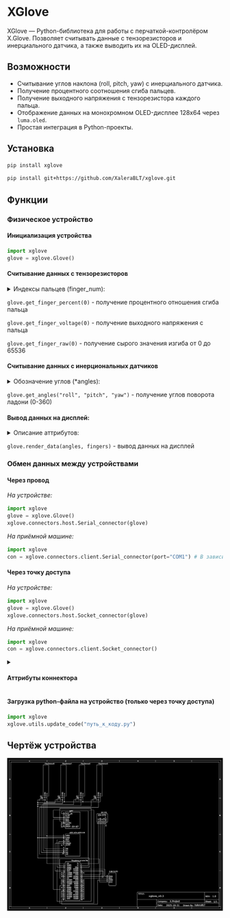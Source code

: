 # XGlove

XGlove — Python-библиотека для работы с перчаткой-контролёром X.Glove. 
Позволяет считывать данные с тензорезисторов и инерциального датчика, а также выводить их на OLED-дисплей.

## Возможности

- Считывание углов наклона (roll, pitch, yaw) с инерциального датчика.
- Получение процентного соотношения сгиба пальцев.
- Получение выходного напряжения с тензорезистора каждого пальца.
- Отображение данных на монохромном OLED-дисплее 128x64 через `luma.oled`. 
- Простая интеграция в Python-проекты.

## Установка
```bash
pip install xglove
```
```bash
pip install git+https://github.com/XaleraBLT/xglove.git
```

## Функции

### Физическое устройство  

#### Инициализация устройства
```python
import xglove
glove = xglove.Glove()
```
#### Считывание данных с тензорезисторов


<details><summary>Индексы пальцев (finger_num):</summary>
<li>0 - большой
<li>1 - указательный
<li>2 - средний
<li>3 - безымянный
</details>

`glove.get_finger_percent(0)` - получение процентного отношения сгиба пальца

`glove.get_finger_voltage(0)` - получение выходного напряжения с пальца

`glove.get_finger_raw(0)` - получение сырого значения изгиба от 0 до 65536

#### Считывание данных с инерциональных датчиков
<details><summary>Обозначение углов (*angles):</summary>
<li>roll или x - крен
<li>pitch или y - тангаж
<li>yaw или z - рыскание
</details>

`glove.get_angles("roll", "pitch", "yaw")` - получение углов поворота ладони (0-360)

#### Вывод данных на дисплей:

<details><summary>Описание аттрибутов:</summary>
<li>angles = (roll, pitch, yaw) - углы поворота (0-360)
<li>fingers = (100, 100, 100, 100) - процентное соотношение изгиба для каждого пальца (0-100)
<li>text_attributes = (текст, шрифт) - отображение текста на дисплее (необязательно, максимальное разрешение 108x44)
<li>image - изображение (необязательно, максимальное разрешение 108x44)
</details>

`glove.render_data(angles, fingers)` - вывод данных на дисплей

### Обмен данных между устройствами

#### Через провод
*На устройстве:*
```python
import xglove
glove = xglove.Glove()
xglove.connectors.host.Serial_connector(glove)
```
*На приёмной машине:*
```python
import xglove
con = xglove.connectors.client.Serial_connector(port="COM1") # В зависимости от порта в диспетчере устройств
```
#### Через точку доступа
*На устройстве:*
```python
import xglove
glove = xglove.Glove()
xglove.connectors.host.Socket_connector(glove)
```
*На приёмной машине:*
```python
import xglove
con = xglove.connectors.client.Socket_connector()
```
<details><summary><h4>Аттрибуты коннектора</h4></summary>
<li><code>con.fingers_percent</code> - возвращает словарь с ключами от 0 до 3, значениями которого являются процентные отношения сгибов пальцев
<li><code>con.fingers_voltage</code> - возвращает словарь с ключами от 0 до 3, значениями которого являются выходные напряжения с пальцев
<li><code>con.fingers_raw</code> - возвращает словарь с ключами от 0 до 3, значениями которого являются сырые данные от 0 до 65536
<li><code>con.x // con.y // con.z</code> - возвращает значение угла от 0 до 360
</details>

#### Загрузка python-файла на устройство (только через точку доступа)
```python
import xglove
xglove.utils.update_code("путь_к_коду.py")
```

## Чертёж устройства

<img alt="Чертёж устройства" src="docs/xglove_v0.3.png" width="800"/>